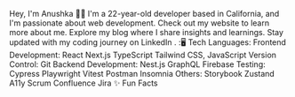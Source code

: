 Hey, I'm Anushka 👋🏽
I'm a 22-year-old developer based in California, and I'm passionate about  web development.
Check out my website to learn more about me.
Explore my blog where I share insights and learnings.
Stay updated with my coding journey on  LinkedIn .
:🖥️ Tech Languages:
Frontend Development: React Next.js TypeScript Tailwind CSS, JavaScript 
Version Control: Git 
Backend Development: Nest.js GraphQL Firebase
Testing: Cypress Playwright Vitest Postman Insomnia
Others: Storybook Zustand A11y Scrum Confluence Jira
✨ Fun Facts
